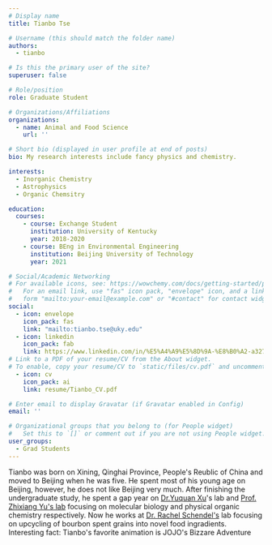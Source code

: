 ```yaml
---
# Display name
title: Tianbo Tse

# Username (this should match the folder name)
authors:
  - tianbo

# Is this the primary user of the site?
superuser: false

# Role/position
role: Graduate Student

# Organizations/Affiliations
organizations:
  - name: Animal and Food Science
    url: ''

# Short bio (displayed in user profile at end of posts)
bio: My research interests include fancy physics and chemistry.

interests:
  - Inorganic Chemistry
  - Astrophysics
  - Organic Chemsitry

education:
  courses:
    - course: Exchange Student
      institution: University of Kentucky
      year: 2018-2020
    - course: BEng in Environmental Engineering
      institution: Beijing University of Technology
      year: 2021

# Social/Academic Networking
# For available icons, see: https://wowchemy.com/docs/getting-started/page-builder/#icons
#   For an email link, use "fas" icon pack, "envelope" icon, and a link in the
#   form "mailto:your-email@example.com" or "#contact" for contact widget.
social:
  - icon: envelope
    icon_pack: fas
    link: "mailto:tianbo.tse@uky.edu"
  - icon: linkedin
    icon_pack: fab
    link: https://www.linkedin.com/in/%E5%A4%A9%E5%8D%9A-%E8%B0%A2-a327ab216/
# Link to a PDF of your resume/CV from the About widget.
# To enable, copy your resume/CV to `static/files/cv.pdf` and uncomment the lines below.
  - icon: cv
    icon_pack: ai
    link: resume/Tianbo_CV.pdf

# Enter email to display Gravatar (if Gravatar enabled in Config)
email: ''

# Organizational groups that you belong to (for People widget)
#   Set this to `[]` or comment out if you are not using People widget.
user_groups:
  - Grad Students
---
```


Tianbo was born on Xining, Qinghai Province, People's Reublic of China and moved to Beijing when he was five. He spent most of his young age on Beijing, however, he does not like Beijing very much. After finishing the undergraduate study, he spent a gap year on [Dr.Yuquan Xu](https://bri.caas.cn/rctd/rcdw/yjy/b14a77e35b734553a5f547e684dea858.htm)'s lab and [Prof. Zhixiang Yu's lab](https://www.chem.pku.edu.cn/zxyu/) focusing on molecular biology and physical organic chemistry respectively. Now he works at [Dr. Rachel Schendel's](https://afs.ca.uky.edu/person/Schendel) lab focusing on upcycling of bourbon spent grains into novel food ingradients. 
Interesting fact: Tianbo's favorite animation is JOJO's Bizzare Adventure